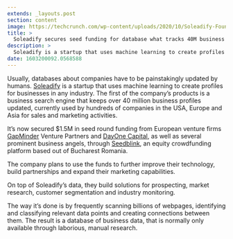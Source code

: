```yaml
--- 
extends: _layouts.post 
section: content 
image: https://techcrunch.com/wp-content/uploads/2020/10/Soleadify-Founders2.jpg?w=605 
title: > 
  Soleadify secures seed funding for database what tracks 40M business using machine learning – TechCrunch 
description: > 
  Soleadify is a startup that uses machine learning to create profiles for businesses in any industry.The first of the company’s products is a business search engine that keeps over 40 million business profiles updated, currently used by hundreds of companies in the USA, Europe and Asia for sales and marketing activities.The company plans to use the funds to further improve their technology, build partnerships and expand their marketing capabilities.On top of Soleadify’s data, they build solutions for prospecting, market research, customer segmentation and industry monitoring.The result is a database of business data, that is normally only available through laborious, manual research. 
date: 1603200092.0568588 
--- 
```

<div><p id="speakable-summary">Usually, databases about companies have to be painstakingly updated by humans. <a href="https://www.soleadify.com/">Soleadify</a> is a startup that uses machine learning to create profiles for businesses in any industry. The first of the company&#8217;s products is a business search engine that keeps over 40 million business profiles updated, currently used by hundreds of companies in the USA, Europe and Asia for sales and marketing activities.</p>
<p>It&#8217;s now secured $1.5M in seed round funding from European venture firms <a href="https://www.crunchbase.com/organization/gapminder-vc">GapMinder</a> Venture Partners and <a href="https://www.crunchbase.com/organization/day-one-capital">DayOne Capital</a>, as well as several prominent business angels, through <a href="https://www.crunchbase.com/organization/seedblink">Seedblink</a>, an equity crowdfunding platform based out of Bucharest Romania.</p>
<p>The company plans to use the funds to further improve their technology, build partnerships and expand their marketing capabilities.</p><p class="piano-inline-promo"></p>
<p>On top of Soleadify&#8217;s data, they build solutions for prospecting, market research, customer segmentation and industry monitoring.</p>
<p>The way it&#8217;s done is by frequently scanning billions of webpages, identifying and classifying relevant data points and creating connections between them. The result is a database of business data, that is normally only available through laborious, manual research.</p>
			</div>